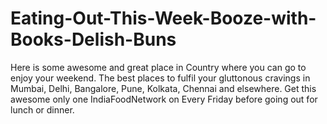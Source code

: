 # Eating-Out-This-Week-Booze-with-Books-Delish-Buns
Here is some awesome and great place in Country where you can go to enjoy your weekend.  The best places to fulfil your gluttonous cravings in Mumbai, Delhi, Bangalore, Pune, Kolkata, Chennai and elsewhere. Get this awesome only one IndiaFoodNetwork on Every Friday before going out for lunch or dinner.
